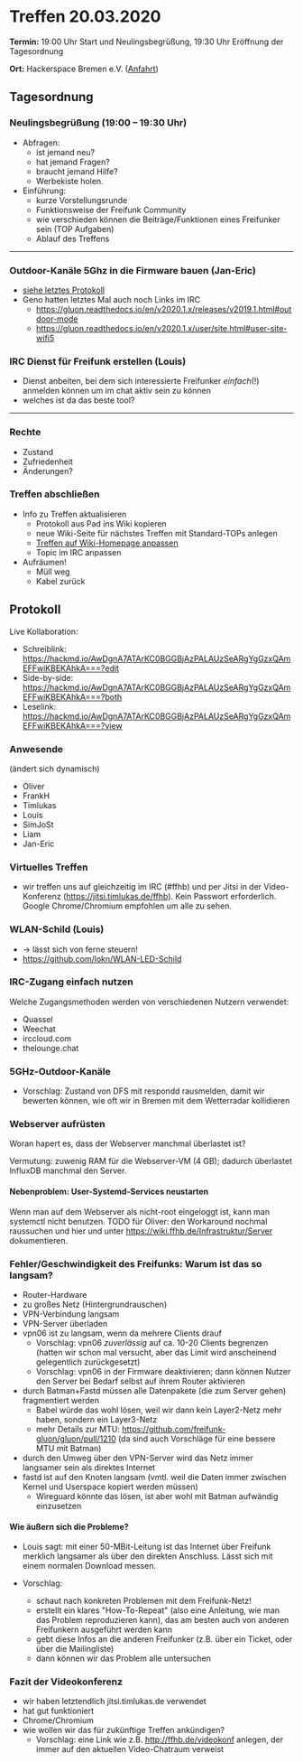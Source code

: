 # Treffen 20.03.2020

**Termin:** 19:00 Uhr Start und Neulingsbegrüßung, 19:30 Uhr Eröffnung der Tagesordnung

**Ort:** Hackerspace Bremen e.V. ([Anfahrt](https://www.hackerspace-bremen.de/anfahrt/))

## Tagesordnung
### Neulingsbegrüßung (19:00 – 19:30 Uhr)

- Abfragen:
    - ist jemand neu?
    - hat jemand Fragen?
    - braucht jemand Hilfe?
    - Werbekiste holen.
- Einführung:
    - kurze Vorstellungsrunde
    - Funktionsweise der Freifunk Community
    - wie verschieden können die Beiträge/Funktionen eines Freifunker sein (TOP Aufgaben)
    - Ablauf des Treffens

---
### Outdoor-Kanäle 5Ghz in die Firmware bauen (Jan-Eric)
* [siehe letztes Protokoll](https://wiki.bremen.freifunk.net/Treffen/2020_03_06#tagesordnung_outdooreinstellung)
* Geno hatten letztes Mal auch noch Links im IRC
  * https://gluon.readthedocs.io/en/v2020.1.x/releases/v2019.1.html#outdoor-mode
  * https://gluon.readthedocs.io/en/v2020.1.x/user/site.html#user-site-wifi5

### IRC Dienst für Freifunk erstellen (Louis)
* Dienst anbeiten, bei dem sich interessierte Freifunker _einfach_(!) anmelden können um im chat aktiv sein zu können
* welches ist da das beste tool?

---
### Rechte

- Zustand
- Zufriedenheit
- Änderungen?

### Treffen abschließen

- Info zu Treffen aktualisieren
  - Protokoll aus Pad ins Wiki kopieren
  - neue Wiki-Seite für nächstes Treffen mit Standard-TOPs anlegen
  - [Treffen auf Wiki-Homepage anpassen](https://wiki.bremen.freifunk.net/Home)
  - Topic im IRC anpassen
- Aufräumen!
  - Müll weg
  - Kabel zurück

## Protokoll

Live Kollaboration:

* Schreiblink: https://hackmd.io/AwDgnA7ATArKC0BGGBjAzPALAUzSeARgYgGzxQAmEFFwiKBEKAhkA===?edit
* Side-by-side: https://hackmd.io/AwDgnA7ATArKC0BGGBjAzPALAUzSeARgYgGzxQAmEFFwiKBEKAhkA===?both
* Leselink: https://hackmd.io/AwDgnA7ATArKC0BGGBjAzPALAUzSeARgYgGzxQAmEFFwiKBEKAhkA===?view

### Anwesende
(ändert sich dynamisch)
* Oliver
* FrankH
* Timlukas
* Louis
* SimJoSt
* Liam
* Jan-Eric

### Virtuelles Treffen
* wir treffen uns auf gleichzeitig im IRC (#ffhb) und per Jitsi in der Video-Konferenz (https://jitsi.timlukas.de/ffhb). Kein Passwort erforderlich. Google Chrome/Chromium empfohlen um alle zu sehen.

### WLAN-Schild (Louis)
* -> lässt sich von ferne steuern!
* https://github.com/lokn/WLAN-LED-Schild

### IRC-Zugang einfach nutzen
Welche Zugangsmethoden werden von verschiedenen Nutzern verwendet:
* Quassel
* Weechat
* irccloud.com
* thelounge.chat

### 5GHz-Outdoor-Kanäle
* Vorschlag: Zustand von DFS mit respondd rausmelden, damit wir bewerten können, wie oft wir in Bremen mit dem Wetterradar kollidieren

### Webserver aufrüsten
Woran hapert es, dass der Webserver manchmal überlastet ist?

Vermutung: zuwenig RAM für die Webserver-VM (4 GB); dadurch überlastet InfluxDB manchmal den Server.

#### Nebenproblem: User-Systemd-Services neustarten
Wenn man auf dem Webserver als nicht-root eingeloggt ist, kann man systemctl nicht benutzen.
TODO für Oliver: den Workaround nochmal raussuchen und hier und unter https://wiki.ffhb.de/Infrastruktur/Server dokumentieren.


### Fehler/Geschwindigkeit des Freifunks: Warum ist das so langsam?
* Router-Hardware
* zu großes Netz (Hintergrundrauschen)
* VPN-Verbindung langsam
* VPN-Server überladen
* vpn06 ist zu langsam, wenn da mehrere Clients drauf
    * Vorschlag: vpn06 _zuverlässig_ auf ca. 10-20 Clients begrenzen (hatten wir schon mal versucht, aber das Limit wird anscheinend gelegentlich zurückgesetzt)
    * Vorschlag: vpn06 in der Firmware deaktivieren; dann können Nutzer den Server bei Bedarf selbst auf ihrem Router aktivieren
* durch Batman+Fastd müssen alle Datenpakete (die zum Server gehen) fragmentiert werden
    * Babel würde das wohl lösen, weil wir dann kein Layer2-Netz mehr haben, sondern ein Layer3-Netz
    * mehr Details zur MTU: https://github.com/freifunk-gluon/gluon/pull/1210 (da sind auch Vorschläge für eine bessere MTU mit Batman)
* durch den Umweg über den VPN-Server wird das Netz immer langsamer sein als direktes Internet
* fastd ist auf den Knoten langsam (vmtl. weil die Daten immer zwischen Kernel und Userspace kopiert werden müssen)
    * Wireguard könnte das lösen, ist aber wohl mit Batman aufwändig einzusetzen


#### Wie äußern sich die Probleme?




* Louis sagt: mit einer 50-MBit-Leitung ist das Internet über Freifunk merklich langsamer als über den direkten Anschluss. Lässt sich mit einem normalen Download messen.

* Vorschlag:
    * schaut nach konkreten Problemen mit dem Freifunk-Netz!
    * erstellt ein klares "How-To-Repeat" (also eine Anleitung, wie man das Problem reproduzieren kann), das am besten auch von anderen Freifunkern ausgeführt werden kann
    * gebt diese Infos an die anderen Freifunker (z.B. über ein Ticket, oder über die Mailingliste)
    * dann können wir das Problem alle untersuchen

### Fazit der Videokonferenz
* wir haben letztendlich jitsi.timlukas.de verwendet
* hat gut funktioniert
* Chrome/Chromium
* wie wollen wir das für zukünftige Treffen ankündigen?
    * Vorschlag: eine Link wie z.B. http://ffhb.de/videokonf anlegen, der immer auf den aktuellen Video-Chatraum verweist

